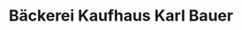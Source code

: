 ---
title: "Bäckerei Kaufhaus Karl Bauer"
url: /falkenstein/baeckerei-kaufhaus-karl-bauer/
shop: Supermarkt
---